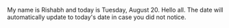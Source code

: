 My name is Rishabh and today is Tuesday, August 20. Hello all. The date will automatically update to today's date in case you did not notice.
